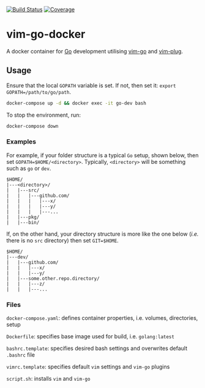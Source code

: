 [![Build Status](https://travis-ci.org/jdparkinson93/vim-go-docker.svg?branch=master)](https://travis-ci.org/jdparkinson93/vim-go-docker)
[![Coverage](https://codecov.io/gh/jdparkinson93/vim-go-docker/branch/master/graph/badge.svg)](https://codecov.io/gh/jdparkinson93/vim-go-docker)
# vim-go-docker
A docker container for [Go](https://golang.org) development utilising [vim-go](https://github.com/fatih/vim-go) and [vim-plug](https://github.com/junegunn/vim-plug).

## Usage
Ensure that the local `GOPATH` variable is set. If not, then set it: `export GOPATH=/path/to/go/path`.
```bash
docker-compose up -d && docker exec -it go-dev bash
```

To stop the environment, run:
```bash
docker-compose down
```

### Examples
For example, if your folder structure is a typical `Go` setup, shown below, then set `GOPATH=$HOME/<directory>`. Typically, `<directory>` will be something such as `go` or `dev`.
```
$HOME/
|---<directory>/
|   |---src/
|   |   |---github.com/
|   |   |   |---x/
|   |   |   |---y/
|   |   |   |---...
|   |---pkg/
|   |---bin/
```

If, on the other hand, your directory structure is more like the one below (_i.e._ there is no `src` directory) then set `GIT=$HOME`.
```
$HOME/
|---dev/
|   |---github.com/
|   |   |---x/
|   |   |---y/
|   |---some.other.repo.directory/
|   |   |---z/
|   |   |---...
```


### Files
`docker-compose.yaml`: defines container properties, i.e. volumes, directories, setup

`Dockerfile`: specifies base image used for build, i.e. `golang:latest`

`bashrc.template`: specifies desired bash settings and overwrites default `.bashrc` file

`vimrc.template`: specifies default `vim` settings and `vim-go` plugins

`script.sh`: installs `vim` and `vim-go`
